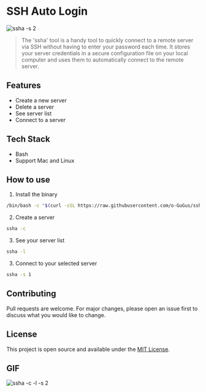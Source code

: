 
# SSH Auto Login
![ssha -s 2](https://github.com/o-GuGus/sshAutoLogin/blob/master/images/ssha%20-s%202.jpg)

>The 'ssha' tool is a handy tool to quickly connect to a remote server via SSH without having to enter your password each time. It stores your server credentials in a secure configuration file on your local computer and uses them to automatically connect to the remote server.

## Features
- Create a new server
- Delete a server
- See server list
- Connect to a server

## Tech Stack
- Bash
- Support Mac and Linux

## How to use
1. Install the binary
``` bash
/bin/bash -c "$(curl -sSL https://raw.githubusercontent.com/o-GuGus/sshAutoLogin/master/install.sh)"
```

2. Create a server
``` bash
ssha -c
```

3.  See your server list
``` bash
ssha -l
```

3. Connect to your selected server
``` bash
ssha -s 1
```

## Contributing
Pull requests are welcome. For major changes, please open an issue first to discuss what you would like to change.

## License
This project is open source and available under the [MIT License](LICENSE).

## GIF
![ssha -c -l -s 2](https://github.com/o-GuGus/sshAutoLogin/blob/master/images/ssha%20-c%20-l%20-s%202.gif)
